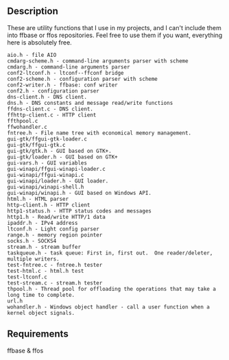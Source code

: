 ## Description

These are utility functions that I use in my projects, and I can't include them into ffbase or ffos repositories.
Feel free to use them if you want, everything here is absolutely free.

	aio.h - file AIO
	cmdarg-scheme.h - command-line arguments parser with scheme
	cmdarg.h - command-line arguments parser
	conf2-ltconf.h - ltconf--ffconf bridge
	conf2-scheme.h - configuration parser with scheme
	conf2-writer.h - ffbase: conf writer
	conf2.h - configuration parser
	dns-client.h - DNS client.
	dns.h - DNS constants and message read/write functions
	ffdns-client.c - DNS client.
	ffhttp-client.c - HTTP client
	ffthpool.c
	ffwohandler.c
	fntree.h - File name tree with economical memory management.
	gui-gtk/ffgui-gtk-loader.c
	gui-gtk/ffgui-gtk.c
	gui-gtk/gtk.h - GUI based on GTK+.
	gui-gtk/loader.h - GUI based on GTK+
	gui-vars.h - GUI variables
	gui-winapi/ffgui-winapi-loader.c
	gui-winapi/ffgui-winapi.c
	gui-winapi/loader.h - GUI loader.
	gui-winapi/winapi-shell.h
	gui-winapi/winapi.h - GUI based on Windows API.
	html.h - HTML parser
	http-client.h - HTTP client
	http1-status.h - HTTP status codes and messages
	http1.h - Read/write HTTP/1 data
	ipaddr.h - IPv4 address
	ltconf.h - Light config parser
	range.h - memory region pointer
	socks.h - SOCKS4
	stream.h - stream buffer
	taskqueue.h - task queue: First in, first out.  One reader/deleter, multiple writers.
	test-fntree.c - fntree.h tester
	test-html.c - html.h test
	test-ltconf.c
	test-stream.c - stream.h tester
	thpool.h - Thread pool for offloading the operations that may take a long time to complete.
	url.h
	wohandler.h - Windows object handler - call a user function when a kernel object signals.


## Requirements

ffbase & ffos
